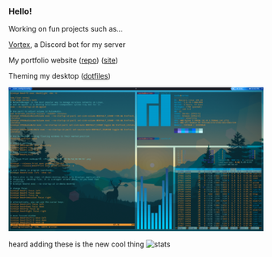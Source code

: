 ### Hello!
Working on fun projects such as...

  [Vortex](https://github.com/intelligentlet/gfgbot), a Discord bot for my server
  
  My portfolio website ([repo](https://github.com/intelligentlet/intelligentlet.github.io)) ([site](https://intelligentlet.github.io))
  
  Theming my desktop ([dotfiles](https://github.com/IntelligentLet/deer-lake-dotfiles))
  
  ![cool](https://github.com/IntelligentLet/deer-lake-dotfiles/blob/master/deer%20lake%20preview.png?raw=true)

  heard adding these is the new cool thing
  ![stats](https://github-readme-stats.vercel.app/api?username=intelligentlet)
  
